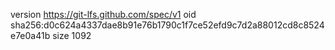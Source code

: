 version https://git-lfs.github.com/spec/v1
oid sha256:d0c624a4337dae8b91e76b1790c1f7ce52efd9c7d2a88012cd8c8524e7e0a41b
size 1092
